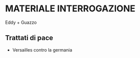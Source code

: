 # MATERIALE INTERROGAZIONE
Eddy + Guazzo

## Trattati di pace
- Versailles contro la germania
<!--stackedit_data:
eyJoaXN0b3J5IjpbLTU5NTI3OTA4OF19
-->